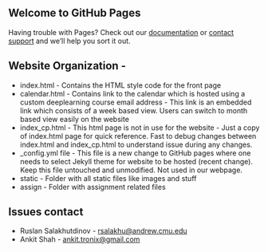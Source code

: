 ## Welcome to GitHub Pages
Having trouble with Pages? Check out our [documentation](https://help.github.com/categories/github-pages-basics/) or [contact support](https://github.com/contact) and we’ll help you sort it out.

## Website Organization - 

* index.html - Contains the HTML style code for the front page 
* calendar.html - Contains link to the calendar which is hosted using a custom deeplearning course email address - This link is an embedded link which consists of a week based view. Users can switch to month based view easily on the website
* index_cp.html - This html page is not in use for the website - Just a copy of index.html page for quick reference. Fast to debug changes between index.html and index_cp.html to understand issue during any changes. 
* _config.yml file - This file is a new change to GitHub pages where one needs to select Jekyll theme for website to be hosted (recent change). Keep this file untouched and unmodified. Not used in our webpage. 
* static - Folder with all static files like images and stuff
* assign - Folder with assignment related files

## Issues contact

* Ruslan Salakhutdinov - rsalakhu@andrew.cmu.edu 
* Ankit Shah - ankit.tronix@gmail.com
